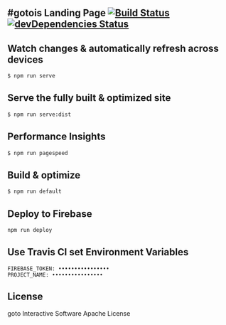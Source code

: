 #gotois Landing Page [![Build Status](https://travis-ci.org/gotois/landing-page.svg?branch=master)](https://travis-ci.org/gotois/landing-page) [![devDependencies Status](https://david-dm.org/gotois/landing-page/dev-status.svg)](https://david-dm.org/gotois/landing-page?type=dev)
---
## Watch changes & automatically refresh across devices
```sh
$ npm run serve
```

## Serve the fully built & optimized site
```sh
$ npm run serve:dist
```

## Performance Insights
```sh
$ npm run pagespeed
```

## Build & optimize
```sh
$ npm run default
```

## Deploy to Firebase
```sh
npm run deploy
```

## Use Travis CI set Environment Variables
```
FIREBASE_TOKEN: ••••••••••••••••
PROJECT_NAME: ••••••••••••••••
```

## License
goto Interactive Software Apache License
